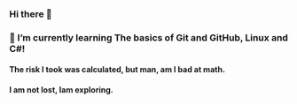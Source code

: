 ### Hi there 👋
### 🌱 I’m currently learning The basics of Git and GitHub, Linux and C#!
#### The risk I took was calculated, but man, am I bad at math.
#### I am not lost, Iam exploring.
